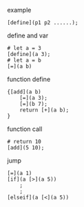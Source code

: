 example

```
[define](p1 p2 ......);
```

define and var

```
# let a = 3
[define](a 3);
# let a = b
[=](a b)
```

function define

```
{[add](a b)
	[=](a 3);
	[=](b 7);
	return [+](a b);
}
```

function call

```
# return 10
[add](5 10);
```



jump

```
[=](a 1)
[if](a [>](a 5))
	;
	;
[elseif](a [<](a 5))

```

